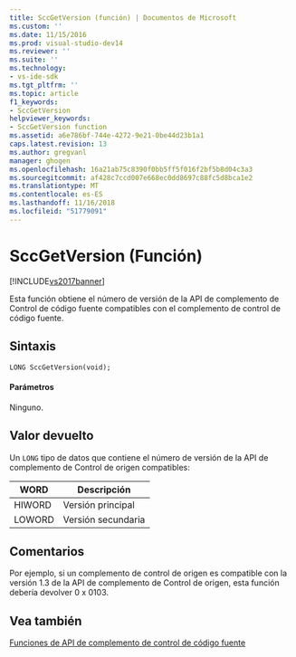 ```yaml
---
title: SccGetVersion (función) | Documentos de Microsoft
ms.custom: ''
ms.date: 11/15/2016
ms.prod: visual-studio-dev14
ms.reviewer: ''
ms.suite: ''
ms.technology:
- vs-ide-sdk
ms.tgt_pltfrm: ''
ms.topic: article
f1_keywords:
- SccGetVersion
helpviewer_keywords:
- SccGetVersion function
ms.assetid: a6e786bf-744e-4272-9e21-0be44d23b1a1
caps.latest.revision: 13
ms.author: gregvanl
manager: ghogen
ms.openlocfilehash: 16a21ab75c8390f0bb5ff5f016f2bf5b8d04c3a3
ms.sourcegitcommit: af428c7ccd007e668ec0dd8697c88fc5d8bca1e2
ms.translationtype: MT
ms.contentlocale: es-ES
ms.lasthandoff: 11/16/2018
ms.locfileid: "51779091"
---
```

# <a name="sccgetversion-function"></a>SccGetVersion (Función)
[!INCLUDE[vs2017banner](../includes/vs2017banner.md)]

Esta función obtiene el número de versión de la API de complemento de Control de código fuente compatibles con el complemento de control de código fuente.  
  
## <a name="syntax"></a>Sintaxis  
  
```cpp#  
LONG SccGetVersion(void);  
```  
  
#### <a name="parameters"></a>Parámetros  
 Ninguno.  
  
## <a name="return-value"></a>Valor devuelto  
 Un `LONG` tipo de datos que contiene el número de versión de la API de complemento de Control de origen compatibles:  
  
|WORD|Descripción|  
|----------|-----------------|  
|HIWORD|Versión principal|  
|LOWORD|Versión secundaria|  
  
## <a name="remarks"></a>Comentarios  
 Por ejemplo, si un complemento de control de origen es compatible con la versión 1.3 de la API de complemento de Control de origen, esta función debería devolver 0 x 0103.  
  
## <a name="see-also"></a>Vea también  
 [Funciones de API de complemento de control de código fuente](../extensibility/source-control-plug-in-api-functions.md)

